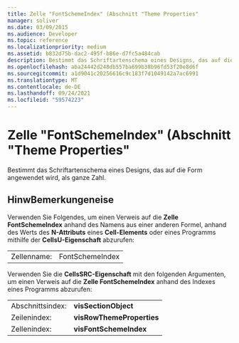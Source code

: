 ```yaml
---
title: Zelle "FontSchemeIndex" (Abschnitt "Theme Properties"
manager: soliver
ms.date: 03/09/2015
ms.audience: Developer
ms.topic: reference
ms.localizationpriority: medium
ms.assetid: b832d75b-dac2-495f-b86e-d7fc5a484cab
description: Bestimmt das Schriftartenschema eines Designs, das auf die Form angewendet wird, als ganze Zahl.
ms.openlocfilehash: aba24442d248db557ba699b38b96fd53f20e8d6f
ms.sourcegitcommit: a1d9041c20256616c9c183f7d1049142a7ac6991
ms.translationtype: MT
ms.contentlocale: de-DE
ms.lasthandoff: 09/24/2021
ms.locfileid: "59574223"
---
```

# <a name="fontschemeindex-cell-theme-properties-section"></a>Zelle "FontSchemeIndex" (Abschnitt "Theme Properties"

Bestimmt das Schriftartenschema eines Designs, das auf die Form angewendet wird, als ganze Zahl. 
  
## <a name="remarks"></a>HinwBemerkungeneise

Verwenden Sie Folgendes, um einen Verweis auf die **Zelle FontSchemeIndex** anhand des Namens aus einer anderen Formel, anhand des Werts des **N-Attributs** eines **Cell-Elements** oder eines Programms mithilfe der **CellsU-Eigenschaft** abzurufen: 
  
|||
|:-----|:-----|
| Zellenname:  <br/> | FontSchemeIndex  <br/> |
   
Verwenden Sie die **CellsSRC-Eigenschaft** mit den folgenden Argumenten, um einen Verweis auf die **Zelle FontSchemeIndex** anhand des Indexes eines Programms abzurufen: 
  
|||
|:-----|:-----|
| Abschnittsindex:  <br/> |**visSectionObject** <br/> |
| Zeilenindex:  <br/> |**visRowThemeProperties** <br/> |
| Zellenindex:  <br/> |**visFontSchemeIndex** <br/> |
   

